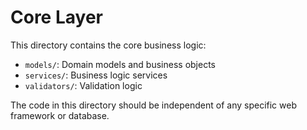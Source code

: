# Core Layer

This directory contains the core business logic:

- `models/`: Domain models and business objects
- `services/`: Business logic services
- `validators/`: Validation logic

The code in this directory should be independent of any specific web framework or database.
